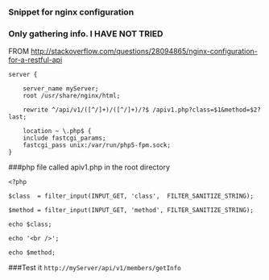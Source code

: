 ### Snippet for nginx configuration
### Only gathering info. I HAVE NOT TRIED

FROM http://stackoverflow.com/questions/28094865/nginx-configuration-for-a-restful-api

`server {`

        server_name myServer;
        root /usr/share/nginx/html;
        
        rewrite ^/api/v1/([^/]+)/([^/]+)/?$ /apiv1.php?class=$1&method=$2? last;

        location ~ \.php$ {
        include fastcgi_params;
        fastcgi_pass unix:/var/run/php5-fpm.sock;
    }
    
###php file called apiv1.php in the root directory
    
`<?php`

`$class  = filter_input(INPUT_GET, 'class',  FILTER_SANITIZE_STRING);`

`$method = filter_input(INPUT_GET, 'method', FILTER_SANITIZE_STRING);`

`echo $class;`

`echo '<br />';`

`echo $method;`


###Test it
`http://myServer/api/v1/members/getInfo`
